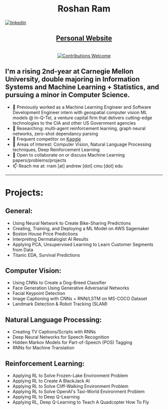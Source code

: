 <h1 align="center"> Roshan Ram </h1> 

[![linkedin](https://img.shields.io/badge/-@roshanr11-blue?style=flat-square&logo=LinkedIn)](https://www.linkedin.com/in/roshanr11/) 


<h2 align = "center"><a href="https://roshanr11.github.io/">Personal Website</a></h2>


<p align="center">
<br/><a href="#contributing"><img alt="Contributions Welcome" src="https://img.shields.io/badge/contributions-welcome-brightgreen?style=for-the-badge&labelColor=black&logo=github"></a> 
</p>
 
## I'm a rising 2nd-year at Carnegie Mellon University, double majoring in Information Systems and Machine Learning + Statistics, and pursuing a minor in Computer Science. 


- 🔭 Previously worked as a Machine Learning Engineer and Software Development Engineer intern with geospatial computer vision ML models @ In-Q-Tel, a venture capital firm that delivers cutting-edge technologies to the CIA and other US Government agencies
- 🔭 Researching: multi-agent reinforcement learning, graph neural networks, zero-shot dependancy parsing 
- 🌱 Frequent competitor on [Kaggle](http://www.kaggle.com/roshanr11)
- 🌱 Areas of Interest: Computer Vision, Natural Language Processing techniques, Deep Reinforcement Learning
- 💬 Open to collaborate on or discuss Machine Learning papers/problems/projects
- 📫 Reach me at: rram [at] andrew [dot] cmu [dot] edu

---

# Projects: 

## General:
- Using Neural Network to Create Bike-Sharing Predictions
- Creating, Training, and Deploying a ML Model on AWS Sagemaker
- Boston House Price Predictions
- Interpreting Dermatalogist AI Results
- Applying PCA, Unsupervised Learning to Learn Customer Segments from Data
- Titanic EDA, Survival Predictions

## Computer Vision:
- Using CNNs to Create a Dog-Breed Classifier
- Face Generation Using Generative Adversarial Networks 
- Facial Keypoint Detection
- Image Captioning with CNNs + RNN/LSTM on MS-COCO Dataset
- Landmark Detection & Robot Tracking (SLAM)


## Natural Language Processing:
- Creating TV Captions/Scripts with RNNs
- Deep Neural Networks for Speech Recognition
- Hidden Markov Models for Part-of-Speech (POS) Tagging
- RNNs for Machine Translation

## Reinforcement Learning: 

- Applying RL to Solve Frozen-Lake Environment Problem
- Applying RL to Create A BlackJack AI
- Applying RL to Solve Cliff-Walking Environment Problem
- Applying RL to Solve OpenAI's Taxi-World Environment Problem 
- Applying RL to Deep Q-Learning
- Applying RL, Deep Q-Learning to Teach A Quadcopter How To Fly

